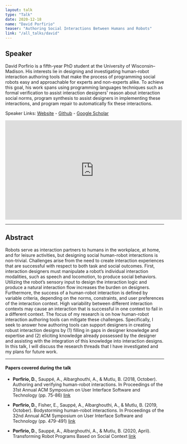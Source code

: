```yaml
---
layout: talk
type: "Talk"
date: 2020-12-18
name: "David Porfirio"
teaser: "Authoring Social Interactions Between Humans and Robots"
link: "/all_talks/david"
---
```

## Speaker

David Porfirio is a fifth-year PhD student at the University of Wisconsin–Madison. His interests lie in designing and investigating human-robot interaction authoring tools that make the process of programming social robots easy and approachable for experts and non-experts alike. To achieve this goal, his work spans using programming languages techniques such as formal verification to assist interaction designers' reason about interaction social norms, program synthesis to assist designers in implementing these interactions, and program repair to automatically fix these interactions. 


Speaker Links: [Website](https://dporfirio.github.io/) - [Github](https://github.com/dporfirio) - [Google Scholar](https://scholar.google.com/citations?user=qKX7niQAAAAJ&hl=en&oi=ao)

<iframe width="560" height="315" src="https://www.youtube.com/embed/36H8UOFCMkM" frameborder="0" allow="accelerometer; autoplay; clipboard-write; encrypted-media; gyroscope; picture-in-picture" allowfullscreen></iframe>

---

## Abstract
Robots serve as interaction partners to humans in the workplace, at home, and for leisure activities, but designing social human-robot interactions is non-trivial. Challenges arise from the need to create interaction experiences that are successful with respect to both task and social outcomes. First, interaction designers must manipulate a robot’s individual interaction modalities, such as speech and locomotion, to produce social behaviors. Utilizing the robot’s sensory input to design the interaction logic and produce a natural interaction flow increases the burden on designers. Furthermore, the success of a human-robot interaction is defined by variable criteria, depending on the norms, constraints, and user preferences of the interaction context. High variability between different interaction contexts may cause an interaction that is successful in one context to fail in a different context. 
The focus of my research is on how human-robot interaction authoring tools can mitigate these challenges. Specifically, I seek to answer how authoring tools can support designers in creating robust interaction designs by (1) filling in gaps in designer knowledge and expertise and (2) eliciting knowledge already possessed by the designer and assisting with the integration of this knowledge into interaction designs. In this talk, I will discuss the research threads that I have investigated and my plans for future work. 

---

#### Papers covered during the talk
* **Porfirio, D.**, Sauppé, A., Albarghouthi, A., & Mutlu, B. (2018, October). Authoring and verifying human-robot interactions. In Proceedings of the 31st Annual ACM Symposium on User Interface Software and Technology (pp. 75-86) [link](https://dl.acm.org/doi/pdf/10.1145/3242587.3242634)

* **Porfirio, D.**, Fisher, E., Sauppé, A., Albarghouthi, A., & Mutlu, B. (2019, October). Bodystorming human-robot interactions. In Proceedings of the 32nd Annual ACM Symposium on User Interface Software and Technology (pp. 479-491) [link](https://dl.acm.org/doi/pdf/10.1145/3332165.3347957)

* **Porfirio, D.**, Sauppé, A., Albarghouthi, A., & Mutlu, B. (2020, April). Transforming Robot Programs Based on Social Context [link](https://dl.acm.org/doi/pdf/10.1145/3313831.3376355)

